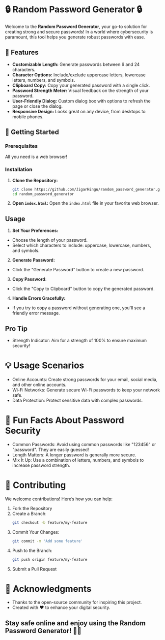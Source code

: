 # 🔒 Random Password Generator 🔒

Welcome to the **Random Password Generator**, your go-to solution for creating strong and secure passwords! In a world where cybersecurity is paramount, this tool helps you generate robust passwords with ease.

## 🌟 Features

- **Customizable Length:** Generate passwords between 6 and 24 characters.
- **Character Options:** Include/exclude uppercase letters, lowercase letters, numbers, and symbols.
- **Clipboard Copy:** Copy your generated password with a single click.
- **Password Strength Meter:** Visual feedback on the strength of your password.
- **User-Friendly Dialog:** Custom dialog box with options to refresh the page or close the dialog.
- **Responsive Design:** Looks great on any device, from desktops to mobile phones.

## 🚀 Getting Started

### Prerequisites

All you need is a web browser!

### Installation

1. **Clone the Repository:**
   ```bash
   git clone https://github.com/JigarHingu/random_password_generator.git
   cd random_password_generator

2. **Open `index.html`:**
   Open the `index.html` file in your favorite web browser.

## Usage

1. **Set Your Preferences:**
   
- Choose the length of your password.
- Select which characters to include: uppercase, lowercase, numbers, and symbols.

2. **Generate Password:**
   
- Click the "Generate Password" button to create a new password.

3. **Copy Password:**
   
- Click the "Copy to Clipboard" button to copy the generated password.

4. **Handle Errors Gracefully:**
   
- If you try to copy a password without generating one, you'll see a friendly error message.

## Pro Tip

- Strength Indicator: Aim for a strength of 100% to ensure maximum security!

# 💡 Usage Scenarios

- Online Accounts: Create strong passwords for your email, social media, and other online accounts.
- Wi-Fi Networks: Generate secure Wi-Fi passwords to keep your network safe.
- Data Protection: Protect sensitive data with complex passwords.

# 🔐 Fun Facts About Password Security

- Common Passwords: Avoid using common passwords like "123456" or "password". They are easily guessed!
- Length Matters: A longer password is generally more secure.
- Mix It Up: Use a combination of letters, numbers, and symbols to increase password strength.

# 🤝 Contributing

We welcome contributions! Here’s how you can help:

1. Fork the Repository
2. Create a Branch:
   ```bash
   git checkout -b feature/my-feature

3. Commit Your Changes:
   ```bash
   git commit -m 'Add some feature'

4. Push to the Branch:
   ```bash
   git push origin feature/my-feature

5. Submit a Pull Request

# 🎉 Acknowledgments

- Thanks to the open-source community for inspiring this project.
- Created with ❤️ to enhance your digital security.

## Stay safe online and enjoy using the Random Password Generator! 🚀🔐